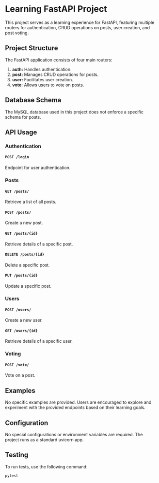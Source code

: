 # Learning FastAPI Project

This project serves as a learning experience for FastAPI, featuring multiple routers for authentication, CRUD operations on posts, user creation, and post voting.

## Project Structure

The FastAPI application consists of four main routers:

1. **auth:** Handles authentication.
2. **post:** Manages CRUD operations for posts.
3. **user:** Facilitates user creation.
4. **vote:** Allows users to vote on posts.

## Database Schema

The MySQL database used in this project does not enforce a specific schema for posts.

## API Usage

### Authentication

#### `POST /login`

Endpoint for user authentication.

### Posts

#### `GET /posts/`

Retrieve a list of all posts.

#### `POST /posts/`

Create a new post.

#### `GET /posts/{id}`

Retrieve details of a specific post.

#### `DELETE /posts/{id}`

Delete a specific post.

#### `PUT /posts/{id}`

Update a specific post.

### Users

#### `POST /users/`

Create a new user.

#### `GET /users/{id}`

Retrieve details of a specific user.

### Voting

#### `POST /vote/`

Vote on a post.

## Examples

No specific examples are provided. Users are encouraged to explore and experiment with the provided endpoints based on their learning goals.

## Configuration

No special configurations or environment variables are required. The project runs as a standard uvicorn app.

## Testing

To run tests, use the following command:

```bash
pytest
